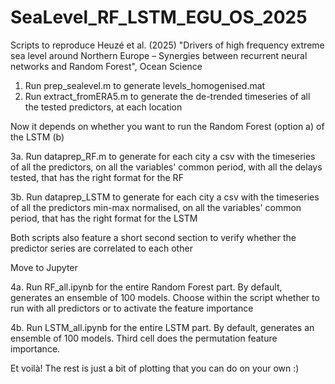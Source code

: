 # SeaLevel_RF_LSTM_EGU_OS_2025
Scripts to reproduce Heuzé et al. (2025) "Drivers of high frequency extreme sea level around Northern Europe – Synergies between recurrent neural networks and Random Forest", Ocean Science

1. Run prep_sealevel.m to generate levels_homogenised.mat
2. Run extract_fromERA5.m to generate the de-trended timeseries of all the tested predictors, at each location
   
Now it depends on whether you want to run the Random Forest (option a) of the LSTM (b)

3a. Run dataprep_RF.m to generate for each city a csv with the timeseries of all the predictors, on all the variables' common period, with all the delays tested, that has the right format for the RF

3b. Run dataprep_LSTM to generate for each city a csv with the timeseries of all the predictors min-max normalised, on all the variables' common period, that has the right format for the LSTM

Both scripts also feature a short second section to verify whether the predictor series are correlated to each other

Move to Jupyter

4a. Run RF_all.ipynb for the entire Random Forest part. By default, generates an ensemble of 100 models. Choose within the script whether to run with all predictors or to activate the feature importance

4b. Run LSTM_all.ipynb for the entire LSTM part. By default, generates an ensemble of 100 models. Third cell does the permutation feature importance.

Et voilà! The rest is just a bit of plotting that you can do on your own :)
